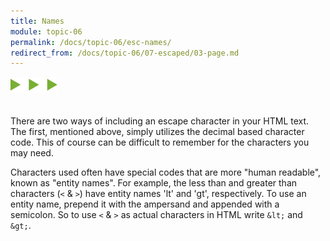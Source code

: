 ```yaml
---
title: Names
module: topic-06
permalink: /docs/topic-06/esc-names/
redirect_from: /docs/topic-06/07-escaped/03-page.md
---
```


<img src="./../../../img/arrow-divider.svg" style="width: 75px; border: none; margin: 0px 0 20px 0" />

There are two ways of including an escape character in your HTML text. The first, mentioned above, simply utilizes the decimal based character code. This of course can be difficult to remember for the characters you may need.

Characters used often have special codes that are more "human readable", known as "entity names". For example, the less than and greater than characters (`<` & `>`) have entity names 'lt' and 'gt', respectively. To use an entity name, prepend it with the ampersand and appended with a semicolon. So to use `<` & `>` as actual characters in HTML write `&lt;` and `&gt;`.


<div class="codepen-embed">
  <p data-height="200" data-theme-id="30567" data-slug-hash="geOGLv" data-default-tab="html,result" data-user="Media-Ed-Online" data-embed-version="2" data-pen-title="Topic-06: Escape Characters (Names)" class="codepen"></p>
</div>
